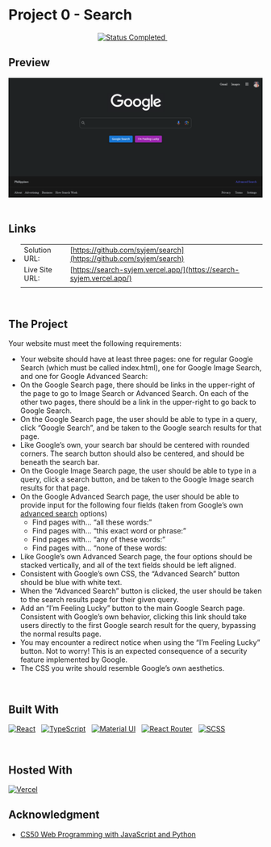 # Project 0 - Search

<!-- Badges -->
<div align="center">
  <!-- Status -->
  <a href="#">
    <img src="https://img.shields.io/badge/Status-Completed-00CE80?style=for-the-badge" alt="Status Completed">
  </a> &nbsp;&nbsp;&nbsp;
</div>

## **Preview**

<div align='center'>
    <img src="./src/assets/preview.png" alt="Project Preview">
</div>

<br>

## **Links**

- |                |                                                                      |
  | :------------- | :------------------------------------------------------------------- |
  | Solution URL:  | [https://github.com/syjem/search](https://github.com/syjem/search)   |
  | Live Site URL: | [https://search-syjem.vercel.app/](https://search-syjem.vercel.app/) |
  |                |                                                                      |

<br>

## The Project

Your website must meet the following requirements:

- Your website should have at least three pages: one for regular Google Search (which must be called index.html), one for Google Image Search, and one for Google Advanced Search:
- On the Google Search page, there should be links in the upper-right of the page to go to Image Search or Advanced Search. On each of the other two pages, there should be a link in the upper-right to go back to Google Search.
- On the Google Search page, the user should be able to type in a query, click “Google Search”, and be taken to the Google search results for that page.
- Like Google’s own, your search bar should be centered with rounded corners. The search button should also be centered, and should be beneath the search bar.
- On the Google Image Search page, the user should be able to type in a query, click a search button, and be taken to the Google Image search results for that page.
- On the Google Advanced Search page, the user should be able to provide input for the following four fields (taken from Google’s own [advanced search](https://www.google.com/advanced_search) options)
  - Find pages with… “all these words:”
  - Find pages with… “this exact word or phrase:”
  - Find pages with… “any of these words:”
  - Find pages with… “none of these words:
- Like Google’s own Advanced Search page, the four options should be stacked vertically, and all of the text fields should be left aligned.
- Consistent with Google’s own CSS, the “Advanced Search” button should be blue with white text.
- When the “Advanced Search” button is clicked, the user should be taken to the search results page for their given query.
- Add an “I’m Feeling Lucky” button to the main Google Search page. Consistent with Google’s own behavior, clicking this link should take users directly to the first Google search result for the query, bypassing the normal results page.
- You may encounter a redirect notice when using the “I’m Feeling Lucky” button. Not to worry! This is an expected consequence of a security feature implemented by Google.
- The CSS you write should resemble Google’s own aesthetics.

<br>

## **Built With**

[![React](https://img.shields.io/badge/React-20232A?style=for-the-badge&logo=react&logoColor=61DAFB)](https://react.dev/) &nbsp; [![TypeScript](https://img.shields.io/badge/TypeScript-007ACC?style=for-the-badge&logo=typescript&logoColor=white)](https://www.typescriptlang.org/) &nbsp; [![Material UI](https://img.shields.io/badge/Material--UI-0081CB?style=for-the-badge&logo=material-ui&logoColor=white)](https://mui.com/) &nbsp; [![React Router](https://img.shields.io/badge/React_Router-CA4245?style=for-the-badge&logo=react-router&logoColor=white)](https://reactrouter.com/en/main) &nbsp; [![SCSS](https://img.shields.io/badge/Sass-CC6699?style=for-the-badge&logo=sass&logoColor=white)](https://sass-lang.com/)

<br>

## **Hosted With**

[![Vercel](https://img.shields.io/badge/Vercel-000000?style=for-the-badge&logo=vercel&logoColor=white)](https://vercel.com/)

## **Acknowledgment**

- [CS50 Web Programming with JavaScript and Python](https://cs50.harvard.edu/web/2020/)

<br>
